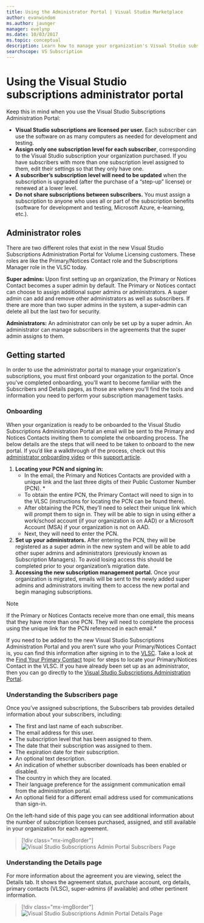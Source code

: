 ```yaml
---
title: Using the Administrator Portal | Visual Studio Marketplace
author: evanwindom
ms.author: jaunger
manager: evelynp
ms.date: 10/03/2017
ms.topic: conceptual
description: Learn how to manage your organization's Visual Studio subscriptions with the Administrator Portal.
searchscope: VS Subscription
---
```


#  Using the Visual Studio subscriptions administrator portal

Keep this in mind when you use the Visual Studio Subscriptions Administration Portal:

- **Visual Studio subscriptions are licensed per user.** Each subscriber can use the software on as many computers as needed for development and testing.
- **Assign only one subscription level for each subscriber**, corresponding to the Visual Studio subscription your organization purchased. If you have subscribers with more than one subscription level assigned to them, edit their settings so that they only have one.
- **A subscriber’s subscription level will need to be updated** when the subscription is upgraded (after the purchase of a “step-up” license) or renewed at a lower level.
- **Do not share subscriptions between subscribers.** You must assign a subscription to anyone who uses all or part of the subscription benefits (software for development and testing, Microsoft Azure, e-learning, etc.).

## Administrator roles

There are two different roles that exist in the new Visual Studio Subscriptions Administration Portal for Volume Licensing customers. These roles are like the Primary/Notices Contact role and the Subscriptions Manager role in the VLSC today.

**Super admins:** Upon first setting up an organization, the Primary or Notices Contact becomes a super admin by default. The Primary or Notices contact can choose to assign additional super admins or administrators. A super admin can add and remove other administrators as well as subscribers. If there are more than two super admins in the system, a super-admin can delete all but the last two for security.

**Administrators:** An administrator can only be set up by a super admin. An administrator can manage subscribers in the agreements that the super admin assigns to them.

## Getting started

In order to use the administrator portal to manage your organization's subscriptions, you must first onboard your organization to the portal.  Once you've completed onboarding, you'll want to become familiar with the Subscribers and Details pages, as those are where you'll find the tools and information you need to perform your subscription management tasks.

### Onboarding

When your organization is ready to be onboarded to the Visual Studio Subscriptions Administration Portal an email will be sent to the Primary and Notices Contacts inviting them to complete the onboarding process. The below details are the steps that will need to be taken to onboard to the new portal. If you’d like a walkthrough of the process, check out this [administrator onboarding video](https://channel9.msdn.com/Series/Visual-Studio-Subscriptions-Administration/Onboarding-your-organization-to-the-new-Visual-Studio-Subscription-Administration-Portal-and-setting) or this [support article](https://support.microsoft.com/help/4013931/visual-studio-subscriptions-administrator-migration-process "Visual Studio Subscriptions Administrator Migration Process").

1. **Locating your PCN and signing in:**
    - In the email, the Primary and Notices Contacts are provided with a unique link and the last three digits of their Public Customer Number (PCN). * 
    - To obtain the entire PCN, the Primary Contact will need to sign in to the VLSC (instructions for locating the PCN can be found there). 
    - After obtaining the PCN, they’ll need to select their unique link which will prompt them to sign in. They will be able to sign in using either a work/school account (if your organization is on AAD) or a Microsoft Account (MSA) if your organization is not on AAD. 
    - Next, they will need to enter the PCN. 
2. **Set up your administrators.** After entering the PCN, they will be registered as a super admin in the new system and will be able to add other super admins and administrators (previously known as Subscription Managers). To avoid losing access this should be completed prior to your organization’s migration date. 
3. **Accessing the new subscription management portal.**  Once your organization is migrated, emails will be sent to the newly added super admins and administrators inviting them to access the new portal and begin managing subscriptions.  

> [!NOTE]
> If the Primary or Notices Contacts receive more than one email, this means that they have more than one PCN. They will need to complete the process using the unique link for the PCN referenced in each email.*

If you need to be added to the new Visual Studio Subscriptions Administration Portal and you aren’t sure who your Primary/Notices Contact is, you can find this information after signing in to the [VLSC](https://www.microsoft.com/Licensing/servicecenter/default.aspx). Take a look at the [Find Your Primary Contact](find-primary-contact.md) topic for steps to locate your Primary/Notices Contact in the VLSC.
If you have already been set up as an administrator, then you can go directly to the [Visual Studio Subscriptions Administration Portal](https://manage.visualstudio.com).

### Understanding the Subscribers page
Once you’ve assigned subscriptions, the Subscribers tab provides detailed information about your subscribers, including:
- The first and last name of each subscriber.
- The email address for this user.
- The subscription level that has been assigned to them.
- The date that their subscription was assigned to them.
- The expiration date for their subscription.
- An optional text description.
- An indication of whether subscriber downloads has been enabled or disabled.
- The country in which they are located.
- Their language preference for the assignment communication email from the administration portal.
- An optional field for a different email address used for communications than sign-in.

On the left-hand side of this page you can see additional information about the number of subscription licenses purchased, assigned, and still available in your organization for each agreement.
> [!div class="mx-imgBorder"]
> ![Visual Studio Subscriptions Admin Portal Subscribers Page](_img/using-admin-portal/subscribers-page.png)

### Understanding the Details page
For more information about the agreement you are viewing, select the Details tab. It shows the agreement status, purchase account, org details, primary contacts (VLSC), super-admins (if available) and other pertinent information.
> [!div class="mx-imgBorder"]
> ![Visual Studio Subscriptions Admin Portal Details Page](_img/using-admin-portal/details-page.png)
